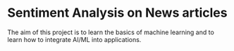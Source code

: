 # Sentiment Analysis on News articles
The aim of this project is to learn the basics of machine learning and to learn how to integrate AI/ML into applications.
